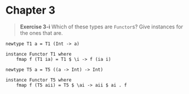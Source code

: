 # Chapter 3

> **Exercise 3-i**
> Which of these types are `Functor`s? Give instances for the ones that are.

```
newtype T1 a = T1 (Int -> a)

instance Functor T1 where
    fmap f (T1 ia) = T1 $ \i -> f (ia i)

newtype T5 a = T5 ((a -> Int) -> Int)

instance Functor T5 where
    fmap f (T5 aii) = T5 $ \ai -> aii $ ai . f
```
